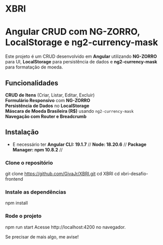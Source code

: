 # XBRI

# Angular CRUD com NG-ZORRO, LocalStorage e ng2-currency-mask

Este projeto é um CRUD desenvolvido em **Angular** utilizando **NG-ZORRO** para UI, **LocalStorage** para persistência de dados e **ng2-currency-mask** para formatação de moeda.

## Funcionalidades

**CRUD de Itens** (Criar, Listar, Editar, Excluir)  
**Formulário Responsivo** com **NG-ZORRO**  
**Persistência de Dados** no **LocalStorage**  
**Máscara de Moeda Brasileira (R$)** usando `ng2-currency-mask`    
**Navegação com Router e Breadcrumb**  

## Instalação
- E necessário ter 
 **Angular CLI: 19.1.7** //
 **Node: 18.20.6** //
 **Package Manager: npm 10.8.2** //

### **Clone o repositório**

git clone https://github.com/GivaJr/XBRI.git 
cd XBRI
cd xbri-desafio-frontend

### Instale as dependências

npm install

### Rode o projeto

npm run start
Acesse http://localhost:4200 no navegador.

Se precisar de mais algo, me avise!
